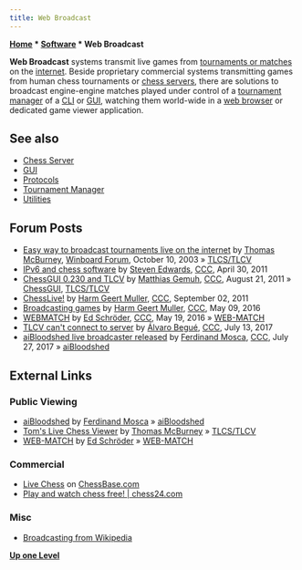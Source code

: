 ```yaml
---
title: Web Broadcast
---
```

**[Home](Home "Home") \* [Software](Software "Software") \* Web Broadcast**


**Web Broadcast** systems transmit live games from [tournaments or matches](Tournaments_and_Matches "Tournaments and Matches") on the [internet](https://en.wikipedia.org/wiki/Internet). Beside proprietary commercial systems transmitting games from human chess tournaments or [chess servers](Chess_Server "Chess Server"), there are solutions to broadcast engine-engine matches played under control of a [tournament manager](Tournament_Manager "Tournament Manager") of a [CLI](CLI "CLI") or [GUI](GUI "GUI"), watching them world-wide in a [web browser](https://en.wikipedia.org/wiki/Web_browser) or dedicated game viewer application.



## See also


* [Chess Server](Chess_Server "Chess Server")
* [GUI](GUI "GUI")
* [Protocols](Protocols "Protocols")
* [Tournament Manager](Tournament_Manager "Tournament Manager")
* [Utilities](Utilities "Utilities")


## Forum Posts


* [Easy way to broadcast tournaments live on the internet](http://www.open-aurec.com/wbforum/viewtopic.php?f=18&t=44530) by [Thomas McBurney](Thomas_McBurney "Thomas McBurney"), [Winboard Forum](Computer_Chess_Forums "Computer Chess Forums"), October 10, 2003 » [TLCS/TLCV](TLCS-TLCV "TLCS-TLCV")
* [IPv6 and chess software](http://www.talkchess.com/forum/viewtopic.php?t=38925) by [Steven Edwards](Steven_Edwards "Steven Edwards"), [CCC](CCC "CCC"), April 30, 2011
* [ChessGUI 0.230 and TLCV](http://www.talkchess.com/forum/viewtopic.php?t=40137) by [Matthias Gemuh](Matthias_Gemuh "Matthias Gemuh"), [CCC](CCC "CCC"), August 21, 2011 » [ChessGUI](ChessGUI "ChessGUI"), [TLCS/TLCV](TLCS-TLCV "TLCS-TLCV")
* [ChessLive!](http://www.talkchess.com/forum/viewtopic.php?t=40250) by [Harm Geert Muller](Harm_Geert_Muller "Harm Geert Muller"), [CCC](CCC "CCC"), September 02, 2011
* [Broadcasting games](http://www.talkchess.com/forum/viewtopic.php?t=60109) by [Harm Geert Muller](Harm_Geert_Muller "Harm Geert Muller"), [CCC](CCC "CCC"), May 09, 2016
* [WEBMATCH](http://www.talkchess.com/forum/viewtopic.php?t=60215) by [Ed Schröder](Ed_Schroder "Ed Schroder"), [CCC](CCC "CCC"), May 19, 2016 » [WEB-MATCH](WEB-MATCH "WEB-MATCH")
* [TLCV can't connect to server](http://www.talkchess.com/forum/viewtopic.php?t=64597) by [Álvaro Begué](%C3%81lvaro_Begu%C3%A9 "Álvaro Begué"), [CCC](CCC "CCC"), July 13, 2017
* [aiBloodshed live broadcaster released](http://www.talkchess.com/forum/viewtopic.php?t=64741) by [Ferdinand Mosca](Ferdinand_Mosca "Ferdinand Mosca"), [CCC](CCC "CCC"), July 27, 2017 » [aiBloodshed](AiBloodshed "AiBloodshed")


## External Links


### Public Viewing


* [aiBloodshed](http://www.chess.x10host.com/pgn4web/index.html) by [Ferdinand Mosca](Ferdinand_Mosca "Ferdinand Mosca") » [aiBloodshed](AiBloodshed "AiBloodshed")
* [Tom's Live Chess Viewer](http://home.pacific.net.au/~tommyinoz/tlcv.html) by [Thomas McBurney](Thomas_McBurney "Thomas McBurney") » [TLCS/TLCV](TLCS-TLCV "TLCS-TLCV")
* [WEB-MATCH](http://rebel13.nl/misc/match.html) by [Ed Schröder](Ed_Schroder "Ed Schroder") » [WEB-MATCH](WEB-MATCH "WEB-MATCH")


### Commercial


* [Live Chess](https://live.chessbase.com/) on [ChessBase.com](ChessBase "ChessBase")
* [Play and watch chess free! | chess24.com](https://chess24.com/en/)


### Misc


* [Broadcasting from Wikipedia](https://en.wikipedia.org/wiki/Broadcasting_(networking))


**[Up one Level](Software "Software")**







 

